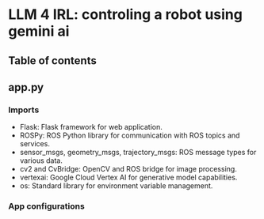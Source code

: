 # LLM 4 IRL: controling a robot using gemini ai

## Table of contents

## app.py

### Imports

- Flask: Flask framework for web application.
- ROSPy: ROS Python library for communication with ROS topics and services.
- sensor_msgs, geometry_msgs, trajectory_msgs: ROS message types for various data.
- cv2 and CvBridge: OpenCV and ROS bridge for image processing.
- vertexai: Google Cloud Vertex AI for generative model capabilities.
- os: Standard library for environment variable management.

### App configurations

